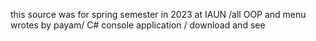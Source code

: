 this source was for spring semester in 2023 at IAUN
/all OOP and menu wrotes by payam/
C# console application
/ download and see
